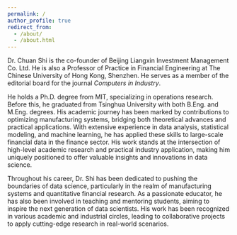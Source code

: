 ```yaml
---
permalink: /
author_profile: true
redirect_from: 
  - /about/
  - /about.html
---
```


Dr. Chuan Shi is the co-founder of Beijing Liangxin Investment Management Co. Ltd. He is also a Professor of Practice in Financial Engineering at The Chinese University of Hong Kong, Shenzhen. He serves as a member of the editorial board for the journal *Computers in Industry*.

He holds a Ph.D. degree from MIT, specializing in operations research. Before this, he graduated from Tsinghua University with both B.Eng. and M.Eng. degrees. His academic journey has been marked by contributions to optimizing manufacturing systems, bridging both theoretical advances and practical applications. With extensive experience in data analysis, statistical modeling, and machine learning, he has applied these skills to large-scale financial data in the finance sector. His work stands at the intersection of high-level academic research and practical industry application, making him uniquely positioned to offer valuable insights and innovations in data science.

Throughout his career, Dr. Shi has been dedicated to pushing the boundaries of data science, particularly in the realm of manufacturing systems and quantitative financial research. As a passionate educator, he has also been involved in teaching and mentoring students, aiming to inspire the next generation of data scientists. His work has been recognized in various academic and industrial circles, leading to collaborative projects to apply cutting-edge research in real-world scenarios.
